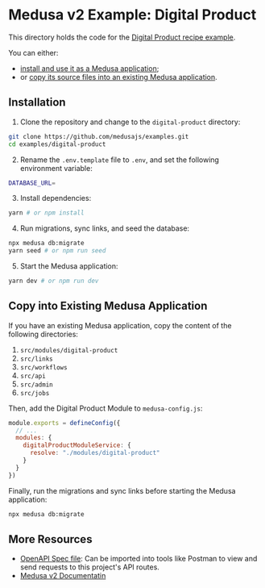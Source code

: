# Medusa v2 Example: Digital Product

This directory holds the code for the [Digital Product recipe example](https://docs.medusajs.com/v2/resources/recipes/digital-products/examples/standard).

You can either:

- [install and use it as a Medusa application](#installation);
- or [copy its source files into an existing Medusa application](#copy-into-existing-medusa-application).

## Installation

1. Clone the repository and change to the `digital-product` directory:

```bash
git clone https://github.com/medusajs/examples.git
cd examples/digital-product
```

2. Rename the `.env.template` file to `.env`, and set the following environment variable:

```bash
DATABASE_URL=
```

3. Install dependencies:

```bash
yarn # or npm install
```

4. Run migrations, sync links, and seed the database:

```bash
npx medusa db:migrate
yarn seed # or npm run seed
```

5. Start the Medusa application:

```bash
yarn dev # or npm run dev
```

## Copy into Existing Medusa Application

If you have an existing Medusa application, copy the content of the following directories:

1. `src/modules/digital-product`
2. `src/links`
3. `src/workflows`
4. `src/api`
5. `src/admin`
6. `src/jobs`

Then, add the Digital Product Module to `medusa-config.js`:

```js
module.exports = defineConfig({
  // ...
  modules: {
    digitalProductModuleService: {
      resolve: "./modules/digital-product"
    }
  }
})
```

Finally, run the migrations and sync links before starting the Medusa application:

```bash
npx medusa db:migrate
```

## More Resources

- [OpenAPI Spec file](https://res.cloudinary.com/dza7lstvk/raw/upload/v1721654620/OpenApi/Digital_Products_Postman_vjr3jg.yml): Can be imported into tools like Postman to view and send requests to this project's API routes.
- [Medusa v2 Documentatin](https://docs.medusajs.com/v2)

